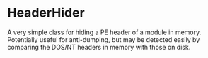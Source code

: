 # HeaderHider
A very simple class for hiding a PE header of a module in memory. Potentially useful for anti-dumping, but may be detected easily by comparing the DOS/NT headers in memory with those on disk.

